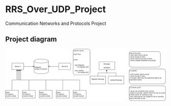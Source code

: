 # RRS_Over_UDP_Project
Communication Networks and Protocols Project

## Project diagram
![Project diagram](https://raw.githubusercontent.com/JAckZ97/RRS_Over_UDP_Project/main/img/COEN445%20Project%20Diagram.jpg)
